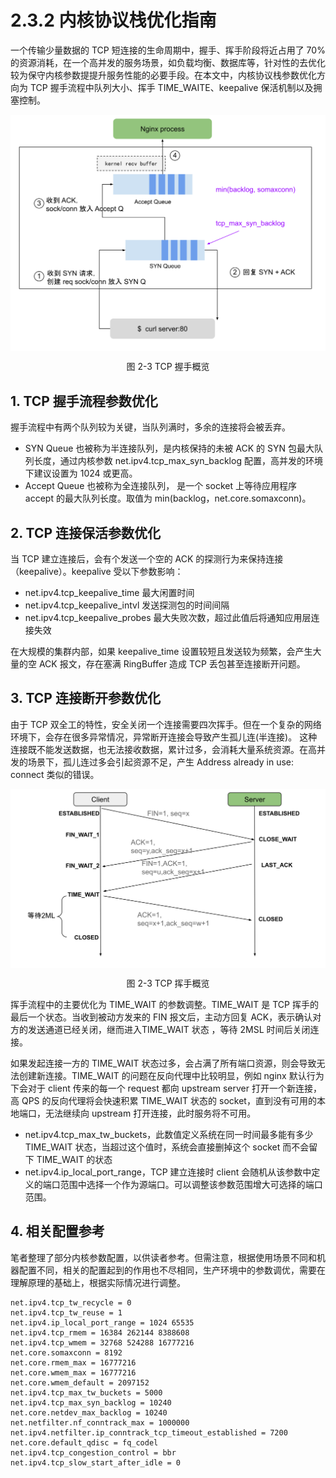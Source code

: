 # 2.3.2 内核协议栈优化指南

一个传输少量数据的 TCP 短连接的生命周期中，握手、挥手阶段将近占用了 70% 的资源消耗，在一个高并发的服务场景，如负载均衡、数据库等，针对性的去优化较为保守内核参数提提升服务性能的必要手段。在本文中，内核协议栈参数优化方向为 TCP 握手流程中队列大小、挥手 TIME_WAITE、keepalive 保活机制以及拥塞控制。

<div  align="center">
	<img src="../assets/TCP.svg" width = "550"  align=center />
	<p>图 2-3 TCP 握手概览</p>
</div>

## 1. TCP 握手流程参数优化

握手流程中有两个队列较为关键，当队列满时，多余的连接将会被丢弃。

- SYN Queue 也被称为半连接队列，是内核保持的未被 ACK 的 SYN 包最大队列长度，通过内核参数 net.ipv4.tcp_max_syn_backlog 配置，高并发的环境下建议设置为 1024 或更高。
- Accept Queue 也被称为全连接队列， 是一个 socket 上等待应用程序 accept 的最大队列长度。取值为 min(backlog，net.core.somaxconn)。

## 2. TCP 连接保活参数优化

当 TCP 建立连接后，会有个发送一个空的 ACK 的探测行为来保持连接（keepalive）。keepalive 受以下参数影响：

- net.ipv4.tcp_keepalive_time 最大闲置时间
- net.ipv4.tcp_keepalive_intvl 发送探测包的时间间隔
- net.ipv4.tcp_keepalive_probes 最大失败次数，超过此值后将通知应用层连接失效

在大规模的集群内部，如果 keepalive_time 设置较短且发送较为频繁，会产生大量的空 ACK 报文，存在塞满 RingBuffer 造成 TCP 丢包甚至连接断开问题。

## 3. TCP 连接断开参数优化

由于 TCP 双全工的特性，安全关闭一个连接需要四次挥手。但在一个复杂的网络环境下，会存在很多异常情况，异常断开连接会导致产生孤儿连(半连接)。 这种连接既不能发送数据，也无法接收数据，累计过多，会消耗大量系统资源。在高并发的场景下，孤儿连过多会引起资源不足，产生 Address already in use: connect 类似的错误。

<div  align="center">
	<img src="../assets/tcp_disconnect.svg" width = "550"  align=center />
	<p>图 2-3 TCP 挥手概览</p>
</div>

挥手流程中的主要优化为 TIME_WAIT 的参数调整。TIME_WAIT 是 TCP 挥手的最后一个状态。当收到被动方发来的 FIN 报文后，主动方回复 ACK，表示确认对方的发送通道已经关闭，继而进入TIME_WAIT 状态 ，等待 2MSL 时间后关闭连接。

如果发起连接一方的 TIME_WAIT 状态过多，会占满了所有端口资源，则会导致无法创建新连接。TIME_WAIT 的问题在反向代理中比较明显，例如 nginx 默认行为下会对于 client 传来的每一个 request 都向 upstream server 打开一个新连接，高 QPS 的反向代理将会快速积累 TIME_WAIT 状态的 socket，直到没有可用的本地端口，无法继续向 upstream 打开连接，此时服务将不可用。

- net.ipv4.tcp_max_tw_buckets，此数值定义系统在同一时间最多能有多少 TIME_WAIT 状态，当超过这个值时，系统会直接删掉这个 socket 而不会留下 TIME_WAIT 的状态
- net.ipv4.ip_local_port_range，TCP 建立连接时 client 会随机从该参数中定义的端口范围中选择一个作为源端口。可以调整该参数范围增大可选择的端口范围。

## 4. 相关配置参考

笔者整理了部分内核参数配置，以供读者参考。但需注意，根据使用场景不同和机器配置不同，相关的配置起到的作用也不尽相同，生产环境中的参数调优，需要在理解原理的基础上，根据实际情况进行调整。

```
net.ipv4.tcp_tw_recycle = 0
net.ipv4.tcp_tw_reuse = 1
net.ipv4.ip_local_port_range = 1024 65535
net.ipv4.tcp_rmem = 16384 262144 8388608
net.ipv4.tcp_wmem = 32768 524288 16777216
net.core.somaxconn = 8192
net.core.rmem_max = 16777216
net.core.wmem_max = 16777216
net.core.wmem_default = 2097152
net.ipv4.tcp_max_tw_buckets = 5000
net.ipv4.tcp_max_syn_backlog = 10240
net.core.netdev_max_backlog = 10240
net.netfilter.nf_conntrack_max = 1000000
net.ipv4.netfilter.ip_conntrack_tcp_timeout_established = 7200
net.core.default_qdisc = fq_codel
net.ipv4.tcp_congestion_control = bbr
net.ipv4.tcp_slow_start_after_idle = 0
```